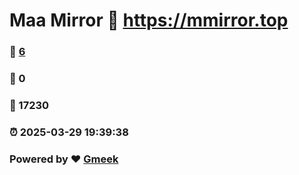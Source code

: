 # Maa Mirror :link: https://mmirror.top 
### :page_facing_up: [6](https://mmirror.top/tag.html) 
### :speech_balloon: 0 
### :hibiscus: 17230 
### :alarm_clock: 2025-03-29 19:39:38 
### Powered by :heart: [Gmeek](https://github.com/Meekdai/Gmeek)
